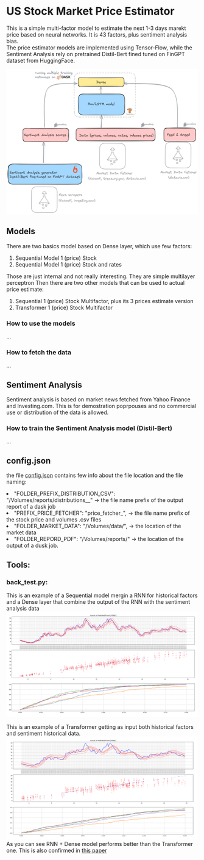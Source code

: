 # US Stock Market Price Estimator
This is a simple multi-factor model to estimate the next 1-3 days marekt price based on neural networks.
It is 43 factors, plus sentiment analysis bias. <br>
The price estimator models are implemented using Tensor-Flow, while the Sentiment Analysis rely on 
pretrained Distil-Bert fined tuned on FinGPT dataset from HuggingFace.<br>


![plot](./imgs/arch_d.png?raw=true)

## Models 
There are two basics model based on Dense layer, which use few factors:
1. Sequential Model 1 (price) Stock
2. Sequential Model 1 (price) Stock and rates 

Those are just internal and not really interesting. They are simple multilayer perceptron 
Then there are two other models that can be used to actual price estimate: 

1. Sequential 1 (price) Stock Multifactor, plus its 3 prices estimate version 
2. Transformer 1 (price) Stock Multifactor

### How to use the models

...

### How to fetch the data 

...


## Sentiment Analysis
Sentiment analysis is based on market news fetched from Yahoo Finance and Investing.com. This is for demostration poprpouses and 
no commercial use or distribution of the data is allowed. 

### How to train the Sentiment Analysis model (Distil-Bert)
...




## config.json
the file [config.json](./config.json) contains few info about the file location and the file naming: 
    <li>"FOLDER_PREFIX_DISTRIBUTION_CSV": "/Volumes/reports/distributions__" -> the file name prefix of the output report of a dask job
    <li>"PREFIX_PRICE_FETCHER": "price_fetcher_",  -> the file name prefix of the stock price and volumes .csv files 
    <li>"FOLDER_MARKET_DATA": "/Volumes/data/",  -> the location of the market data
    <li>"FOLDER_REPORD_PDF": "/Volumes/reports/" -> the location of the output of a dusk job. 



## Tools: 
### back_test.py: 
This is an example of a Sequential model mergin a RNN for historical factors and a Dense layer that combine the output of the RNN with the sentiment analysis data<br>
![Alt text](./imgs/back_test.png?width=250&height=150)

This is an example of a Transformer getting as input both historical factors and sentiment historical data.<br>
![Alt text](./imgs/back_test_t.png?width=250&height=150)
<br>
As you can see RNN + Dense model performs better than the Transformer one. This is also confirmed in [this paper](./docs/1.pdf)
